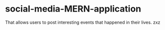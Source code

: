 # social-media-MERN-application
That allows users to post interesting events that happened in their lives.
zxz
